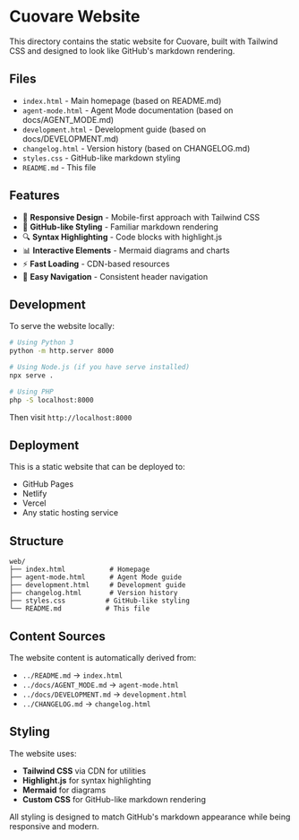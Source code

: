 # Cuovare Website

This directory contains the static website for Cuovare, built with Tailwind CSS and designed to look like GitHub's markdown rendering.

## Files

- `index.html` - Main homepage (based on README.md)
- `agent-mode.html` - Agent Mode documentation (based on docs/AGENT_MODE.md)
- `development.html` - Development guide (based on docs/DEVELOPMENT.md)
- `changelog.html` - Version history (based on CHANGELOG.md)
- `styles.css` - GitHub-like markdown styling
- `README.md` - This file

## Features

- 📱 **Responsive Design** - Mobile-first approach with Tailwind CSS
- 🎨 **GitHub-like Styling** - Familiar markdown rendering
- 🔍 **Syntax Highlighting** - Code blocks with highlight.js
- 📊 **Interactive Elements** - Mermaid diagrams and charts
- ⚡ **Fast Loading** - CDN-based resources
- 🧭 **Easy Navigation** - Consistent header navigation

## Development

To serve the website locally:

```bash
# Using Python 3
python -m http.server 8000

# Using Node.js (if you have serve installed)
npx serve .

# Using PHP
php -S localhost:8000
```

Then visit `http://localhost:8000`

## Deployment

This is a static website that can be deployed to:

- GitHub Pages
- Netlify
- Vercel
- Any static hosting service

## Structure

```
web/
├── index.html           # Homepage
├── agent-mode.html      # Agent Mode guide
├── development.html     # Development guide
├── changelog.html       # Version history
├── styles.css          # GitHub-like styling
└── README.md           # This file
```

## Content Sources

The website content is automatically derived from:

- `../README.md` → `index.html`
- `../docs/AGENT_MODE.md` → `agent-mode.html`
- `../docs/DEVELOPMENT.md` → `development.html`
- `../CHANGELOG.md` → `changelog.html`

## Styling

The website uses:

- **Tailwind CSS** via CDN for utilities
- **Highlight.js** for syntax highlighting
- **Mermaid** for diagrams
- **Custom CSS** for GitHub-like markdown rendering

All styling is designed to match GitHub's markdown appearance while being responsive and modern.
